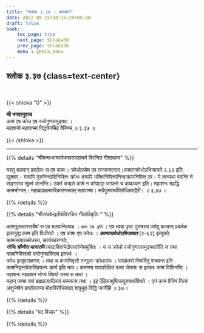 ```yaml
---
title: "श्लोक ३.३७ - कर्मयोग"
date: 2022-08-15T10:15:28+05:30
draft: false
book:
    toc_page: true
    next_page: Shloka38
    prev_page: shloka36
    menu : geeta_menu
---
```




## श्लोक  ३.३७ {class=text-center}

<br/>

{{< shloka  "0"  >}}


**श्री भगवानुवाच**  
काम एष क्रोध एष रजोगुणसमुद्भवः ।  
महाशनो महापाप्मा विद्ध्येनमिह वैरिणम् ॥ ३.३७ ॥


{{< /shloka >}}

---


{{% details "श्रीमन्मध्वाचार्यभगवत्पादाचर्य विरचित  गीताभाष्य" %}}

यस्तु बलवान् प्रवर्तकः स एष कामः। 
क्रोधोऽप्येष एव तज्जन्यत्वात्।कामात्क्रोधोऽभिजायते २.६२ 
इति ह्युक्तम्। 
यत्रापि गुरुनिन्दादिनिमित्तः क्रोधः तत्रापि 
भक्तिनिमित्तानिन्दाकामनिमित्त एव। 
ये त्वन्यथा वदन्ति ते सङ्गरान्न सूक्ष्मं जानन्ति। 
उक्तं चऋते कामं न कोपाद्या जायन्ते च कथञ्चन इति। 
महाशनः महद्धि कामभोग्यम्। महाब्रह्महत्यादिकारणत्वात् महापाप्मा। 
सर्वपुरुषार्थविरोधित्वाद्वैरीं। ॥ ३.३७ ॥

{{% /details %}}



{{% details "श्रीराघवेन्द्रतीर्थविरचित गीताविवृतिः " %}}


काममूलत्वास्सर्वेषां स एव बलवानित्याह । `काम एष इति` । 
एष त्वया पृष्टः पुरुषस्य पापेषु बलवान्‌ प्रवर्तक इत्यनूद्य काम 
इति विधीयते । एष कामः एष क्रोधः । ***कामात्कोधोऽभिजायत*** (२-६२) 
इत्युक्तेः कामजत्वात्क्रोधस्य, कार्यकारणयोः,  
***गोभिः श्रीणीत मत्सरमि*** त्यादाविवाभेदोपचारेणेयमुक्तिः । स 
च क्रोधो रजोगुणात्समुद्भवतीति स तथा कामनिमित्तको रजोगुणपरिणाम 
इत्यर्थः ।   
क्रोध इत्युपलक्षणम्‌ । तथा च कामनिवृत्तौ तन्मूलाः  क्रोधादयः । 
पापहेतवो निवर्तितुं शक्यन्त इति कामनिवृत्तावेवातिप्रयत्नः  कार्य इति 
भावः। कामस्य यावदपेक्षितं दत्वा जेतव्यः स इत्यतः कामं विशिनष्टि 
। महाशनः महदशनं भोग्यं विषयो यस्य स तथा ।   
महान्‌ पाप्मा पापं ब्रह्महत्यादिरूपं यस्मात्स तथा । 
इह ऐहिकामुष्मिकपुरुषार्थविषये । एनं कामं वैरिणं नित्यं 
अशुभेष्वेव प्रवर्तकतया मोक्षविरोधित्वात्‌ शत्रुभूतं विद्धि जानीहि 
॥ ३७॥

{{% /details %}}



{{% details "पद विचार" %}}


{{% /details %}}
